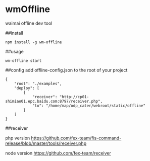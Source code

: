 # wmOffline
waimai offline dev tool

##install
```
npm install -g wm-offline
```

##usage
```
wm-offline start
```

##config
add offline-config.json to the root of your project
```
{
	"root": "./examples",
	"deploy": [
		{
			"receiver": "http://cp01-shimiao01.epc.baidu.com:8797/receiver.php",
			"to": "/home/map/odp_cater/webroot/static/offline"
		}
	]
}
```

##receiver

php version
https://github.com/fex-team/fis-command-release/blob/master/tools/receiver.php

node version
https://github.com/fex-team/receiver
